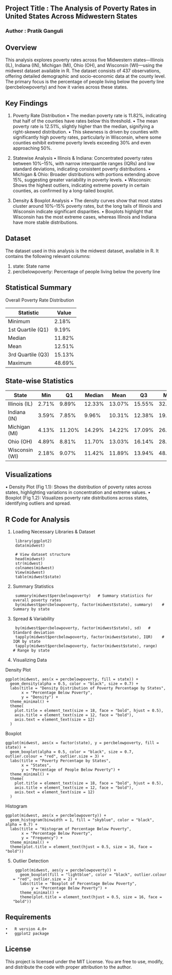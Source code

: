 ## Project Title : The Analysis of Poverty Rates in United States Across Midwestern States

### Author : Pratik Ganguli 


## Overview

This analysis explores poverty rates across five Midwestern states—Illinois (IL), Indiana (IN), Michigan (MI), Ohio (OH), and Wisconsin (WI)—using the midwest dataset available in R. The dataset consists of 437 observations, offering detailed demographic and socio-economic data at the county level. The primary focus is the percentage of people living below the poverty line (percbelowpoverty) and how it varies across these states.


## Key Findings

1.	Poverty Rate Distribution
•	The median poverty rate is 11.82%, indicating that half of the counties have rates below this threshold.
•	The mean poverty rate is 12.51%, slightly higher than the median, signifying a right-skewed distribution.
•	This skewness is driven by counties with significantly high poverty rates, particularly in Wisconsin, where some counties exhibit extreme poverty levels exceeding 30% and even approaching 50%.

2.	Statewise Analysis
•	Illinois & Indiana: Concentrated poverty rates between 10%–15%, with narrow interquartile ranges (IQRs) and low standard deviations, indicating consistent poverty distributions.
•	Michigan & Ohio: Broader distributions with portions extending above 15%, suggesting greater variability in poverty levels.
•	Wisconsin: Shows the highest outliers, indicating extreme poverty in certain counties, as confirmed by a long-tailed boxplot.
	
3.	Density & Boxplot Analysis
•	The density curves show that most states cluster around 10%–15% poverty rates, but the long tails of Illinois and Wisconsin indicate significant disparities.
•	Boxplots highlight that Wisconsin has the most extreme cases, whereas Illinois and Indiana have more stable distributions.


## Dataset

The dataset used in this analysis is the midwest dataset, available in R. It contains the following relevant columns:
1.	state: State name
2.	percbelowpoverty: Percentage of people living below the poverty line


## Statistical Summary

Overall Poverty Rate Distribution

| Statistic          | Value  |
|--------------------|--------|
| Minimum           | 2.18%  |
| 1st Quartile (Q1) | 9.19%  |
| Median            | 11.82% |
| Mean              | 12.51% |
| 3rd Quartile (Q3) | 15.13% |
| Maximum           | 48.69% |


## State-wise Statistics

| State            | Min    | Q1    | Median  | Mean   | Q3    | Max    | IQR   | SD    |
|------------------|--------|-------|---------|--------|-------|--------|-------|-------|
| Illinois (IL)    | 2.71%  | 9.89% | 12.33%  | 13.07% | 15.55%| 32.24% | 5.65  | 5.28  |
| Indiana (IN)     | 3.59%  | 7.85% | 9.96%   | 10.31% | 12.38%| 19.43% | 4.52  | 3.32  |
| Michigan (MI)    | 4.13%  | 11.20%| 14.29%  | 14.22% | 17.09%| 26.41% | 5.89  | 4.62  |
| Ohio (OH)        | 4.89%  | 8.81% | 11.70%  | 13.03% | 16.14%| 28.67% | 7.32  | 5.70  |
| Wisconsin (WI)   | 2.18%  | 9.07% | 11.42%  | 11.89% | 13.94%| 48.69% | 4.87  | 5.78  |


## Visualizations

•	Density Plot (Fig 1.1): Shows the distribution of poverty rates across states, highlighting variations in concentration and extreme values.
•	Boxplot (Fig 1.2): Visualizes poverty rate distributions across states, identifying outliers and spread.

## R Code for Analysis

1. Loading Necessary Libraries & Dataset
        
        library(ggplot2)
        data(midwest)
        
        # View dataset structure
        head(midwest)
        str(midwest)
        colnames(midwest)
        View(midwest)
        table(midwest$state)

2. Summary Statistics

        summary(midwest$percbelowpoverty)   # Summary statistics for overall poverty rates
        by(midwest$percbelowpoverty, factor(midwest$state), summary)    # Summary by state

3. Spread & Variability

        by(midwest$percbelowpoverty, factor(midwest$state), sd)   # Standard deviation
        tapply(midwest$percbelowpoverty, factor(midwest$state), IQR)    # IQR by state
        tapply(midwest$percbelowpoverty, factor(midwest$state), range)    # Range by state

4. Visualizing Data

Density Plot

    ggplot(midwest, aes(x = percbelowpoverty, fill = state)) + 
      geom_density(alpha = 0.5, color = "black", size = 0.7) +
      labs(title = "Density Distribution of Poverty Percentage by States",
           x = "Percentage Below Poverty", 
           y = "Density") +
      theme_minimal() +
      theme(
        plot.title = element_text(size = 18, face = "bold", hjust = 0.5),
        axis.title = element_text(size = 12, face = "bold"),
        axis.text = element_text(size = 12)
      )

Boxplot
    
    ggplot(midwest, aes(x = factor(state), y = percbelowpoverty, fill = state)) + 
      geom_boxplot(alpha = 0.5, color = "black", size = 0.7, outlier.colour = "red", outlier.size = 3) +
      labs(title = "Poverty Percentage by States",
           x = "States", 
           y = "Percentage of People Below Poverty") +
      theme_minimal() +
      theme(
        plot.title = element_text(size = 18, face = "bold", hjust = 0.5),
        axis.title = element_text(size = 12, face = "bold"),
        axis.text = element_text(size = 12)
      )

Histogram

    ggplot(midwest, aes(x = percbelowpoverty)) +
      geom_histogram(binwidth = 1, fill = "skyblue", color = "black", alpha = 0.7) +
      labs(title = "Histogram of Percentage Below Poverty", 
           x = "Percentage Below Poverty", 
           y = "Frequency") +
      theme_minimal() +
      theme(plot.title = element_text(hjust = 0.5, size = 16, face = "bold"))

5. Outlier Detection

        ggplot(midwest, aes(y = percbelowpoverty)) +
          geom_boxplot(fill = "lightblue", color = "black", outlier.colour = "red", outlier.size = 2) +
          labs(title = "Boxplot of Percentage Below Poverty", 
               y = "Percentage Below Poverty") +
          theme_minimal() +
          theme(plot.title = element_text(hjust = 0.5, size = 16, face = "bold"))

## Requirements
	•	R version 4.0+
	•	ggplot2 package

## License

This project is licensed under the MIT License. You are free to use, modify, and distribute the code with proper attribution to the author.
